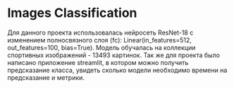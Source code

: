# Images Classification
Для данного проекта использовалась нейросеть ResNet-18 с изменением полносвязного слоя (fc): Linear(in_features=512, out_features=100, bias=True). 
Модель обучалась на коллекции спортивных изображений - 13493 картинок.
Так же для проекта было написано приложение streamlit, в котором можно получить предсказание класса, увидеть сколько модели необходимо времени на предсказание и метрики.

